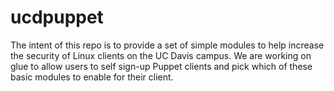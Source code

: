 # ucdpuppet

The intent of this repo is to provide a set of simple modules to help
increase the security of Linux clients on the UC Davis campus. We are
working on glue to allow users to self sign-up Puppet clients and pick
which of these basic modules to enable for their client.
